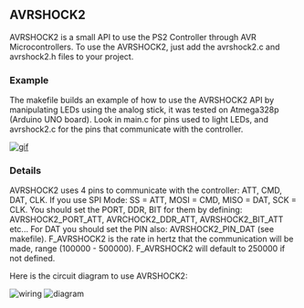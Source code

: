 ## AVRSHOCK2
AVRSHOCK2 is a small API to use the PS2 Controller through AVR Microcontrollers.
To use the AVRSHOCK2, just add the avrshock2.c and avrshock2.h files to your project.

### Example
The makefile builds an example of how to use the AVRSHOCK2 API by manipulating LEDs using the analog stick, it was tested on Atmega328p (Arduino UNO board).
Look in main.c for pins used to light LEDs, and avrshock2.c for the pins that communicate with the controller.

[![gif](https://user-images.githubusercontent.com/11935784/30407023-2046349e-98cc-11e7-970d-6c117b176b94.gif)](https://www.youtube.com/watch?v=_h1dANNXZOw)

### Details
AVRSHOCK2 uses 4 pins to communicate with the controller: ATT, CMD, DAT, CLK.
If you use SPI Mode: SS = ATT, MOSI = CMD, MISO = DAT, SCK = CLK.
You should set the PORT, DDR, BIT for them by defining: AVRSHOCK2_PORT_ATT, AVRCHOCK2_DDR_ATT, AVRSHOCK2_BIT_ATT etc... For DAT you should set the PIN also: AVRSHOCK2_PIN_DAT (see makefile).
F_AVRSHOCK2 is the rate in hertz that the communication will be made, range (100000 - 500000).
F_AVRSHOCK2 will default to 250000 if not defined.

Here is the circuit diagram to use AVRSHOCK2:

![wiring](https://user-images.githubusercontent.com/11935784/30391091-a2fdcd18-988e-11e7-9561-003a0468e4dc.jpg "Dualshock 2 wires")
![diagram](https://user-images.githubusercontent.com/11935784/30390726-6c283162-988d-11e7-8999-d177818f56dc.png "AVR to Dualshock Diagram")



